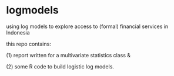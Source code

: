 # logmodels
using log models to explore access to (formal) financial services in Indonesia

this repo contains:

(1) report written for a multivariate statistics class & 

(2) some R code to build logistic log models. 

